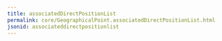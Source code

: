 ```yaml
---
title: associatedDirectPositionList
permalink: core/GeographicalPoint.associatedDirectPositionList.html
jsonid: associateddirectpositionlist
---
```

